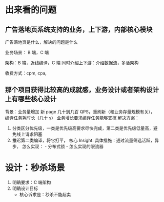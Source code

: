 

# 出来看的问题


## 广告落地页系统支持的业务，上下游，内部核心模块
广告落地页是什么，解决的问题是什么

业务场景： B 端，C 端

架构：B 端，近线编译，C 端
同时介绍上下游：介绍数据流，多活架构

收费方式：cpm, cpa, 

## 那个项目获得比较高的成就感，业务设计或者架构设计上有哪些核心设计
背景：业务量增加 新 page 几十到几百 QPS，重刷新（和业务存量规模有关），编译任务耗时长（几十 s）
业务增长要求编译任务能够支撑
解决方案：
1. 分类区分优先级，一类是优先级高要求尽快完成，第二类是优先级低量高，避免线上请求阻塞
2. 推迟第二类编译，将它打平，
    核心 Insight: 
    具体措施：通过流量筛选活跃，异步，
    怎么实现：
       - 分布式锁
       - 怎么实现的限流器
       
# 设计：秒杀场景
1. 明确要求：C 端架构
2. 明确设计目标
    - 核心诉求是：秒杀不能超卖
